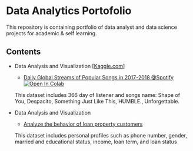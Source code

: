 # Data Analytics Portofolio
This repository is containing portfolio of data analyst and data science projects for academic &amp; self learning.

## Contents
- Data Analysis and Visualization [[Kaggle.com](https://www.kaggle.com/)]
  * [Daily Global Streams of Popular Songs in 2017-2018 @Spotify](https://github.com/aryapashaa/data-analytics-portfolio/blob/main/Daily_Global_Streams_of_Popular_Songs_in_2017_2018_Spotify.ipynb)
  [![Open In Colab](https://colab.research.google.com/assets/colab-badge.svg)](https://colab.research.google.com/github/aryapashaa/data-analytics-portofolio/blob/main/Daily_Global_Streams_of_Popular_Songs_in_2017_2018_Spotify.ipynb)

  This dataset includes 366 day of listener and songs name: Shape of You,	Despacito,	Something Just Like This,	HUMBLE., Unforgettable.

- Data Analysis and Visualization
  * [Analyze the behavior of loan property customers](https://github.com/aryapashaa/data-analytics-portfolio/blob/main/Arya%20Pasha%20Gunawan.ipynb)
  
  This dataset includes personal profiles such as phone number, gender, married and educational status, income, loan term, and loan status
